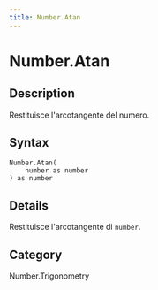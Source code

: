 ```yaml
---
title: Number.Atan
---
```


# Number.Atan


## Description

Restituisce l&#39;arcotangente del numero.


## Syntax

```powerquery
Number.Atan(
    number as number
) as number
```


## Details

Restituisce l'arcotangente di <code>number</code>.



## Category
Number.Trigonometry
